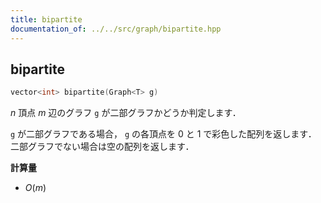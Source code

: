 ```yaml
---
title: bipartite
documentation_of: ../../src/graph/bipartite.hpp
---
```


## bipartite

```cpp
vector<int> bipartite(Graph<T> g)
```

$n$ 頂点 $m$ 辺のグラフ `g` が二部グラフかどうか判定します．

`g` が二部グラフである場合， `g` の各頂点を $0$ と $1$ で彩色した配列を返します．<br>
二部グラフでない場合は空の配列を返します．

**計算量**

- $O(m)$